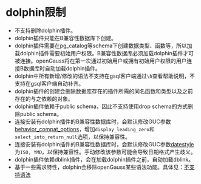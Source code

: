# dolphin限制

-   不支持删除dolphin插件。
-   dolphin插件只能在B兼容性数据库下创建。
-   dolphin插件需要在pg_catalog等schema下创建数据类型、函数等，所以加载dolphin插件需要初始用户权限。B兼容性数据库必须加载dolphin插件才可被连接。openGauss将在第一次通过初始用户或拥有初始用户权限的用户连接B数据库时自动加载dolphin插件。
-   dolphin中所有新增/修改的语法不支持在gsql客户端通过```\h```查看帮助说明，不支持在gsql客户端自动补齐。
-   dolphin插件的创建会删除数据库存在的插件所需的同名函数和类型以及之前存在的与之依赖的对象。
-   dolphin插件依赖于public schema，因此不支持使用drop schema的方式删除public schema。
-   连接安装有dolphin插件的B兼容性数据库时，会默认修改GUC参数[behavior_compat_options](../DatabaseReference/平台和客户端兼容性.md#zh-cn_topic_0283137574_zh-cn_topic_0237124754_section1980124735516)，增加```display_leading_zero```和```select_into_return_null```选项，以保持兼容性。
-   连接安装有dolphin插件的B兼容性数据库时，会默认修改GUC参数[datestyle](../DatabaseReference/区域和格式化.md#zh-cn_topic_0283136798_zh-cn_topic_0237124733_zh-cn_topic_0059778109_s6464b29eb2274134845cea28f39d915e)为```ISO, YMD```，以保持兼容性。手动修改该参数可能会导致日期格式产生歧义。
-   dolphin插件依赖dblink插件，会在加载dolphin插件之前，自动加载dblink。
-   基于一些需求特性，dolphin会移除openGauss某些语法功能。具体见：[不支持语法](dolphin-不支持语法.md)
